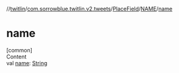 //[twitlin](../../../index.md)/[com.sorrowblue.twitlin.v2.tweets](../../index.md)/[PlaceField](../index.md)/[NAME](index.md)/[name](name.md)



# name  
[common]  
Content  
val [name](name.md): [String](https://kotlinlang.org/api/latest/jvm/stdlib/kotlin/-string/index.html)  



